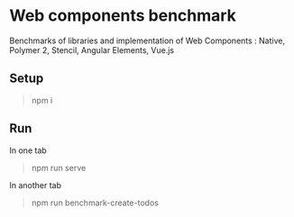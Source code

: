 # Web components benchmark

Benchmarks of libraries and implementation of Web Components : Native, Polymer 2, Stencil, Angular Elements, Vue.js

## Setup

> npm i

## Run

In one tab

> npm run serve

In another tab

> npm run benchmark-create-todos